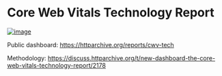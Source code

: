 # Core Web Vitals Technology Report

[![image](https://user-images.githubusercontent.com/1120896/135538017-4c9c89fd-4c34-4b7d-ab61-bac636358e1c.png)](https://httparchive.org/reports/cwv-tech)

Public dashboard: https://httparchive.org/reports/cwv-tech

Methodology: https://discuss.httparchive.org/t/new-dashboard-the-core-web-vitals-technology-report/2178
